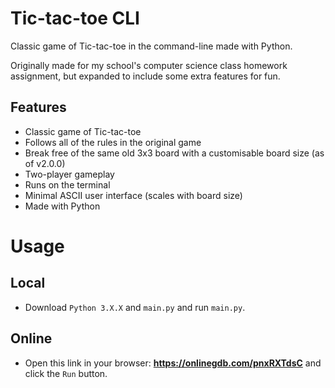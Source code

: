 # Tic-tac-toe CLI
Classic game of Tic-tac-toe in the command-line made with Python.

Originally made for my school's computer science class homework assignment, but expanded to include some extra features for fun.

## Features
- Classic game of Tic-tac-toe
- Follows all of the rules in the original game
- Break free of the same old 3x3 board with a customisable board size (as of v2.0.0)
- Two-player gameplay
- Runs on the terminal
- Minimal ASCII user interface (scales with board size)
- Made with Python

# Usage
## Local
- Download `Python 3.X.X` and `main.py` and run `main.py`.

## Online
- Open this link in your browser: **https://onlinegdb.com/pnxRXTdsC** and click the `Run` button.
